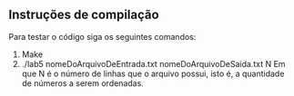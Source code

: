 ## Instruções de compilação
Para testar o código siga os seguintes comandos:

1. Make
2. ./lab5 nomeDoArquivoDeEntrada.txt nomeDoArquivoDeSaida.txt N 
Em que N é o número de linhas que o arquivo possui, isto é, a quantidade de números a serem ordenadas.